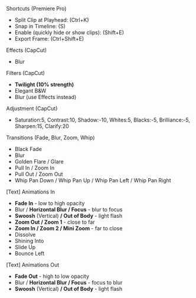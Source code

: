 Shortcuts (Premiere Pro)

* Split Clip at Playhead: (Ctrl+K)  
* Snap in Timeline: (S)  
* Enable (quickly hide or show clips): (Shift+E)  
* Export Frame: (Ctrl+Shift+E)

Effects (CapCut)

* Blur

Filters (CapCut)

* **Twilight (10% strength)**  
* Elegant B\&W  
* Blur (use Effects instead)

Adjustment (CapCut)

* Saturation:5, Contrast:10, Shadow:-10, Whites:5, Blacks:-5, Brilliance:-5, Sharpen:15, Clarify:20

Transitions (Fade, Blur, Zoom, Whip)

* Black Fade  
* Blur  
* Golden Flare / Glare  
* Pull In / Zoom In  
* Pull Out / Zoom Out  
* Whip Pan Down / Whip Pan Up / Whip Pan Left / Whip Pan Right

\[Text\] Animations In

* **Fade In** \- low to high opacity  
* Blur / **Horizontal Blur / Focus** \- blur to focus  
* **Swoosh** (Vertical) **/ Out of Body** \- light flash  
* **Zoom Out / Zoom 1** \- close to far  
* **Zoom In / Zoom 2 / Mini Zoom** \- far to close  
* Dissolve  
* Shining Into  
* Slide Up  
* Bounce Left

\[Text\] Animations Out

* **Fade Out** \- high to low opacity  
* Blur / **Horizontal Blur / Focus** \- focus to blur  
* **Swoosh** (Vertical) **/ Out of Body** \- light flash

